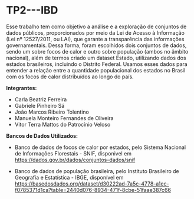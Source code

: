# TP2---IBD
Esse trabalho tem como objetivo a análise e a exploração de conjuntos de dados públicos, proporcionados por meio da Lei de Acesso à Informação (Lei nº 12527/2011, ou LAI), que garante a transparência das informações governamentais. Dessa forma, foram escolhidos dois conjuntos de dados, sendo um sobre focos de calor e outro sobre população (ambos no âmbito nacional), além de termos criado um dataset Estado, utilizando dados dos estados brasileiros, incluindo o Distrito Federal. Usamos esses dados para entender a relação entre a quantidade populacional dos estados no Brasil com os focos de calor distribuídos ao longo do país.

**Integrantes:**
  * Carla Beatriz Ferreira
  * Gabriele Pinheiro Sá
  * João Marcos Ribeiro Tolentino
  * Manuela Monteiro Fernandes de Oliveira
  * Vitor Terra Mattos do Patrocínio Veloso

**Bancos de Dados Utilizados:**

* Banco de dados de focos de calor por estados, pelo Sistema Nacional de Informações Florestais - SNIF, disponivel em https://dados.gov.br/dados/conjuntos-dados/snif

* Banco de dados de população brasileira, pelo Instituto Brasileiro de Geografia e Estatística - IBGE, disponível em https://basedosdados.org/dataset/d30222ad-7a5c-4778-a1ec-f0785371d1ca?table=2440d076-8934-471f-8cbe-51faae387c66
